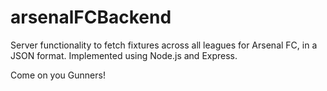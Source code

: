 # arsenalFCBackend

Server functionality to fetch fixtures across all leagues for Arsenal FC, in a JSON format.
Implemented using Node.js and Express.

Come on you Gunners!
